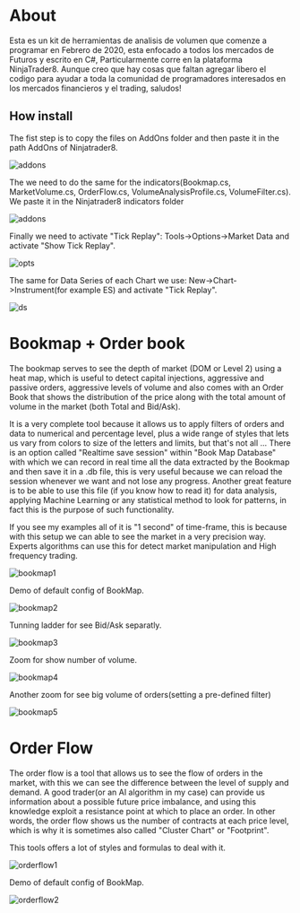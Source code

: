<h1>About</h1>
Esta es un kit de herramientas de analisis de volumen que comenze a programar en Febrero de 2020, esta enfocado a todos los mercados de Futuros y escrito en C#, Particularmente corre en la plataforma NinjaTrader8. Aunque creo que hay cosas que faltan agregar libero el codigo para ayudar a toda la comunidad de programadores interesados en los mercados financieros y el trading, saludos!
<br/>

<h2>How install</h2>
The fist step is to copy the files on AddOns folder and then paste it in the path AddOns of Ninjatrader8.

![addons](/how_install/addons.png)

The we need to do the same for the indicators(Bookmap.cs, MarketVolume.cs, OrderFlow.cs, VolumeAnalysisProfile.cs, VolumeFilter.cs). We paste it in the Ninjatrader8 indicators folder

![addons](/how_install/indicators.png)

Finally we need to activate "Tick Replay": Tools->Options->Market Data and activate "Show Tick Replay".

![opts](/how_install/tick_replay_enabled.png)

The same for Data Series of each Chart we use: New->Chart->Instrument(for example ES) and activate "Tick Replay".

![ds](/how_install/tick_replay_data_series.png)

<h1>Bookmap + Order book</h1>
The bookmap serves to see the depth of market (DOM or Level 2) using a heat map, which is useful to detect capital injections, aggressive and passive orders, aggressive levels of volume and also comes with an Order Book that shows the distribution of the price along with the total amount of volume in the market (both Total and Bid/Ask).

It is a very complete tool because it allows us to apply filters of orders and data to numerical and percentage level, plus a wide range of styles that lets us vary from colors to size of the letters and limits, but that's not all ... There is an option called "Realtime save session" within "Book Map Database" with which we can record in real time all the data extracted by the Bookmap and then save it in a .db file, this is very useful because we can reload the session whenever we want and not lose any progress. Another great feature is to be able to use this file (if you know how to read it) for data analysis, applying Machine Learning or any statistical method to look for patterns, in fact this is the purpose of such functionality.

If you see my examples all of it is "1 second" of time-frame, this is because with this setup we can able to see the market in a very precision way. Experts algorithms can use this for detect market manipulation and High frequency trading.

![bookmap1](/book_map_imgs/setup.png)

Demo of default config of BookMap.

![bookmap2](/book_map_imgs/zoom.png)

Tunning ladder for see Bid/Ask separatly.

![bookmap3](/book_map_imgs/3_delta_and_total.png)

Zoom for show number of volume.

![bookmap4](/book_map_imgs/4_delta_and_total.png)

Another zoom for see big volume of orders(setting a pre-defined filter)

![bookmap5](/book_map_imgs/2_bid_and_ask.png)

<h1>Order Flow</h1>
The order flow is a tool that allows us to see the flow of orders in the market, with this we can see the difference between
the level of supply and demand. A good trader(or an AI algorithm in my case) can provide us information about a possible future price imbalance, and using this knowledge exploit a resistance point at which to place an order.
In other words, the order flow shows us the number of contracts at each price level, which is why it is sometimes also called "Cluster Chart" or "Footprint".

This tools offers a lot of styles and formulas to deal with it.

![orderflow1](/order_flow_imgs/setup.png)

Demo of default config of BookMap.

![orderflow2](/order_flow_imgs/bidask_volume_poc_poi.png)
